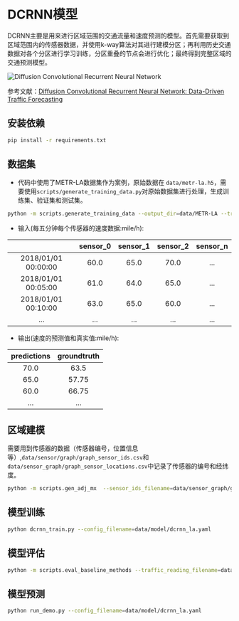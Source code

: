 # DCRNN模型

DCRNN主要是用来进行区域范围的交通流量和速度预测的模型。首先需要获取到区域范围内的传感器数据，并使用k-way算法对其进行建模分区；再利用历史交通数据对各个分区进行学习训练，分区重叠的节点会进行优化；最终得到完整区域的交通预测模型。


![Diffusion Convolutional Recurrent Neural Network](figures/model_architecture.jpg "Model Architecture")

参考文献：[Diffusion Convolutional Recurrent Neural Network: Data-Driven Traffic Forecasting](https://arxiv.org/abs/1707.01926)

## 安装依赖
```bash
pip install -r requirements.txt
```

## 数据集
- 代码中使用了METR-LA数据集作为案例，原始数据在 `data/metr-la.h5`，需要使用`scripts/generate_training_data.py`对原始数据集进行处理，生成训练集、验证集和测试集。
```bash
python -m scripts.generate_training_data --output_dir=data/METR-LA --traffic_df_filename=data/metr-la.h5
```
- 输入(每五分钟每个传感器的速度数据:mile/h):

|                     | sensor_0 | sensor_1 | sensor_2 | sensor_n |
|:-------------------:|:--------:|:--------:|:--------:|:--------:|
| 2018/01/01 00:00:00 |   60.0   |   65.0   |   70.0   |    ...   | 
| 2018/01/01 00:05:00 |   61.0   |   64.0   |   65.0   |    ...   |
| 2018/01/01 00:10:00 |   63.0   |   65.0   |   60.0   |    ...   |
|         ...         |    ...   |    ...   |    ...   |    ...   |
- 输出(速度的预测值和真实值:mile/h):

| predictions | groundtruth | 
|:--------:|:--------:|
|   70.0   |    63.5   |
|   65.0   |    57.75  | 
|   60.0   |    66.75  |
|    ...   |    ...    |

## 区域建模
需要用到传感器的数据（传感器编号，位置信息等）,`data/sensor/graph/graph_sensor_ids.csv`和`data/sensor_graph/graph_sensor_locations.csv`中记录了传感器的编号和经纬度。
```bash
python -m scripts.gen_adj_mx  --sensor_ids_filename=data/sensor_graph/graph_sensor_ids.txt --normalized_k=0.1 --output_pkl_filename=data/sensor_graph/adj_mx.pkl
```

## 模型训练
```bash
python dcrnn_train.py --config_filename=data/model/dcrnn_la.yaml
```

## 模型评估
```bash
python -m scripts.eval_baseline_methods --traffic_reading_filename=data/metr-la.h5
```
## 模型预测
```bash
python run_demo.py --config_filename=data/model/dcrnn_la.yaml
```